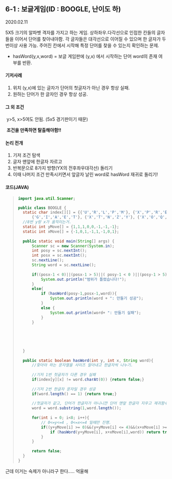 ## 6-1 : 보글게임(ID : BOOGLE, 난이도 하)

2020.02.11

5X5 크기의 알파벳 격자를 가지고 하는 게임. 상하좌우.다각선으로 인접한 칸들의 글자들을 이어서 단어를 찾아내야함. 각 글자들은 대각선으로 이어질 수 있으며 한 글자가 두번이상 사용 가능. 주어진 칸에서 시작해 특정 단어를 찾을 수 있는지 확인하는 문제.

* hasWord(y,x,word) = 보글 게임판에 (y,x) 에서 시작하는 단어 word의 존재 여부를 반환.

#### 기저사례

1. 위치 (y,x)에 있는 글자가 단어의 첫글자가 아닌 경우 항상 실패.
2. 원하는 단어가 한 글자인 경우 항상 성공.

#### 그 외 조건

​	y>5, x>5여도 안됨. (5x5 경기판이기 때문)

​	**조건을 만족하면 탈출해야함!!**

#### 논리 전개

1. 기저 조건 탐색
2. 글자 맨앞에 한글자 자르고 
3. 반복문으로 8가지 방향(YX의 전후좌우대각선) 돌리기
4. 이때 나머지 조건 만족시키면서 앞글자 날린 word로 hasWord 재귀로 돌리기!

#### 코드(JAVA)

> ```java
> import java.util.Scanner;
> 
> public class BOOGLE {
> 	static char index[][] = {{'U','R','L','P','M'}, {'X','P','R','E','T'},
> 		{'G','I','A','E','T'}, {'X','T','N','Z','Y'}, {'X','O','Q','R','S'}};
> 	//8번 y랑 x가 움직이는거.
> 	static int yMove[] = {1,1,1,0,0,-1,-1,-1};
> 	static int xMove[] = {-1,0,1,-1,1,-1,0,1};
> 	
> 	public static void main(String[] args) {
> 		Scanner sc = new Scanner(System.in);
> 		int posy = sc.nextInt();
> 		int posx = sc.nextInt();
> 		sc.nextLine();
> 		String word = sc.nextLine();
> 		
> 		if((posx-1 < 0)||(posx-1 > 5)||( posy-1 < 0 )||(posy-1 > 5)){
> 			System.out.println("범위가 틀렸습니다!");
> 		}
> 		else{
> 			if (hasWord(posy-1,posx-1,word)){
> 				System.out.println(word + ": 만들기 성공");
> 			}
> 			else {
> 				System.out.println(word+ ": 만들기 실패");
> 			}
> 		}
> 		
> 		
> 		
> 		
> 		
> 	}
> 	
> 	public static boolean hasWord(int y, int x, String word){
> 		//찾아야 하는 문자열을 사이즈 알아내고 한글자씩 나누기.
> 		
> 		//기저 1번 첫글자가 다른 경우 실패
> 		if(index[y][x] != word.charAt(0)) {return false;}
> 	
> 		//기저 2번 한글자 문자일 경우 성공
> 		if(word.length() == 1) {return true;}
> 		
> 		//첫글자가 같고, 단어가 한글자가 아니니깐 단어 맨앞 한글자 지우고 재귀함수 호출.
> 		word = word.substring(1,word.length());
> 		
> 		for(int i = 0; i<8; i++){
> 			// 0<=y<=4 , 0<=x<=4 일때만 진행.
> 			if((y+yMove[i] >= 0)&&(y+yMove[i] <= 4)&&(x+xMove[i] >= 0)&&(x+xMove[i] <= 4)){
> 				if (hasWord(y+yMove[i], x+xMove[i],word)) return true;
> 			}		
> 		}
> 		
> 		return false;
> 	}
> }
> 
> ```
>
> 

근데 이거는 숙제가 아니라구 한다..... 억울해

